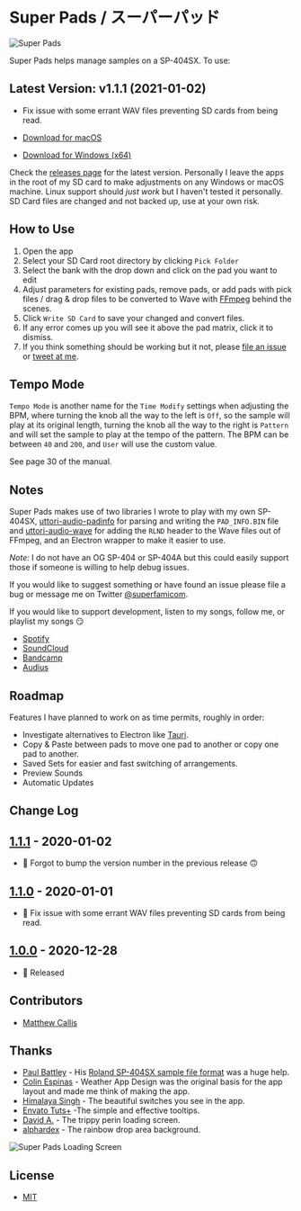 # Super Pads / スーパーパッド

![Super Pads](https://raw.githubusercontent.com/MatthewCallis/super-pads/master/example.png)

Super Pads helps manage samples on a SP-404SX. To use:

## Latest Version: v1.1.1 (2021-01-02)

- Fix issue with some errant WAV files preventing SD cards from being read.

- [Download for macOS](https://github.com/MatthewCallis/super-pads/releases/download/v1.1.1/Super.Pads-mac.dmg)
- [Download for Windows (x64)](https://github.com/MatthewCallis/super-pads/releases/download/v1.1.1/Super.Pads-win.exe)

Check the [releases page](https://github.com/MatthewCallis/super-pads/releases) for the latest version. Personally I leave the apps in the root of my SD card to make adjustments on any Windows or macOS machine. Linux support should _just work_ but I haven't tested it personally. SD Card files are changed and not backed up, use at your own risk.

## How to Use

1. Open the app
1. Select your SD Card root directory by clicking `Pick Folder`
1. Select the bank with the drop down and click on the pad you want to edit
1. Adjust parameters for existing pads, remove pads, or add pads with pick files / drag & drop files to be converted to Wave with [FFmpeg](https://ffmpeg.org/) behind the scenes.
1. Click `Write SD Card` to save your changed and convert files.
1. If any error comes up you will see it above the pad matrix, click it to dismiss.
1. If you think something should be working but it not, please [file an issue](https://github.com/MatthewCallis/super-pads/issues) or [tweet at me](https://twitter.com/superfamicom/status/1343989480160522240).

## Tempo Mode

`Tempo Mode` is another name for the `Time Modify` settings when adjusting the BPM, where turning the knob all the way to the left is `Off`, so the sample will play at its original length, turning the knob all the way to the right is `Pattern` and will set the sample to play at the tempo of the pattern. The BPM can be between `40` and `200`, and `User` will use the custom value.

See page 30 of the manual.

## Notes

Super Pads makes use of two libraries I wrote to play with my own SP-404SX, [uttori-audio-padinfo](https://github.com/uttori/uttori-audio-padinfo) for parsing and writing the `PAD_INFO.BIN` file and [uttori-audio-wave](https://github.com/uttori/uttori-audio-wave) for adding the `RLND` header to the Wave files out of FFmpeg, and an Electron wrapper to make it easier to use.

_Note:_ I do not have an OG SP-404 or SP-404A but this could easily support those if someone is willing to help debug issues.

If you would like to suggest something or have found an issue please file a bug or message me on Twitter [@superfamicom](https://twitter.com/superfamicom).

If you would like to support development, listen to my songs, follow me, or playlist my songs 😏

- [Spotify](https://open.spotify.com/artist/0FYTwSXr4Q7Ujml4wW7Y97)
- [SoundCloud](https://soundcloud.com/superfamicom)
- [Bandcamp](https://matthewcallis.bandcamp.com/)
- [Audius](https://audius.co/superfamicom)

## Roadmap

Features I have planned to work on as time permits, roughly in order:

- Investigate alternatives to Electron like [Tauri](https://github.com/tauri-apps/tauri).
- Copy & Paste between pads to move one pad to another or copy one pad to another.
- Saved Sets for easier and fast switching of arrangements.
- Preview Sounds
- Automatic Updates

## Change Log

## [1.1.1](https://github.com/MatthewCallis/super-pads) - 2020-01-02

- 🧰 Forgot to bump the version number in the previous release 🙃

## [1.1.0](https://github.com/MatthewCallis/super-pads) - 2020-01-01

- 🧰 Fix issue with some errant WAV files preventing SD cards from being read.

## [1.0.0](https://github.com/MatthewCallis/super-pads) - 2020-12-28

- 🧰 Released

## Contributors

- [Matthew Callis](https://github.com/MatthewCallis)

## Thanks

- [Paul Battley](https://github.com/threedaymonk) - His [Roland SP-404SX sample file format](https://gist.github.com/threedaymonk/701ca30e5d363caa288986ad972ab3e0) was a huge help.
- [Colin Espinas](https://codepen.io/Call_in/pen/pMYGbZ) - Weather App Design was the original basis for the app layout and made me think of making the app.
- [Himalaya Singh](https://codepen.io/himalayasingh/pen/EdVzNL) - The beautiful switches you see in the app.
- [Envato Tuts+](https://codepen.io/tutsplus/details/WROvdG) -The simple and effective tooltips.
- [David A.](https://codepen.io/meodai/pen/jVpwbP) - The trippy perin loading screen.
- [alphardex](https://codepen.io/alphardex) - The rainbow drop area background.

![Super Pads Loading Screen](https://raw.githubusercontent.com/MatthewCallis/super-pads/master/loading.png)

## License

- [MIT](LICENSE)
